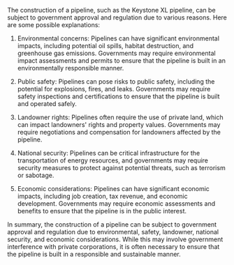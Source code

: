 The construction of a pipeline, such as the Keystone XL pipeline, can be subject to government approval and regulation due to various reasons. Here are some possible explanations:

1. Environmental concerns: Pipelines can have significant environmental impacts, including potential oil spills, habitat destruction, and greenhouse gas emissions. Governments may require environmental impact assessments and permits to ensure that the pipeline is built in an environmentally responsible manner.

2. Public safety: Pipelines can pose risks to public safety, including the potential for explosions, fires, and leaks. Governments may require safety inspections and certifications to ensure that the pipeline is built and operated safely.

3. Landowner rights: Pipelines often require the use of private land, which can impact landowners' rights and property values. Governments may require negotiations and compensation for landowners affected by the pipeline.

4. National security: Pipelines can be critical infrastructure for the transportation of energy resources, and governments may require security measures to protect against potential threats, such as terrorism or sabotage.

5. Economic considerations: Pipelines can have significant economic impacts, including job creation, tax revenue, and economic development. Governments may require economic assessments and benefits to ensure that the pipeline is in the public interest.

In summary, the construction of a pipeline can be subject to government approval and regulation due to environmental, safety, landowner, national security, and economic considerations. While this may involve government interference with private corporations, it is often necessary to ensure that the pipeline is built in a responsible and sustainable manner.